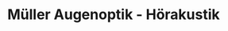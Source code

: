 ---
title: "Müller Augenoptik - Hörakustik"
url: /berlin/mueller-augenoptik-hoerakustik/
shop: Optiker
---